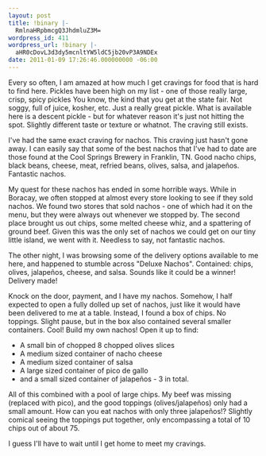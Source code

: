 ```yaml
---
layout: post
title: !binary |-
  RmlnaHRpbmcgQ3JhdmluZ3M=
wordpress_id: 411
wordpress_url: !binary |-
  aHR0cDovL3d3dy5mcnltYW5ldC5jb20vP3A9NDEx
date: 2011-01-09 17:26:46.000000000 -06:00
---
```

Every so often, I am amazed at how much I get cravings for food that is hard to find here. Pickles have been high on my list - one of those really large, crisp, spicy pickles You know, the kind that you get at the state fair. Not soggy, full of juice, kosher, etc. Just a really great pickle. What is available here is a descent pickle - but for whatever reason it's just not hitting the spot. Slightly different taste or texture or whatnot. The craving still exists.

I've had the same exact craving for nachos. This craving just hasn't gone away. I can easily say that some of the best nachos that I've had to date are those found at the Cool Springs Brewery in Franklin, TN. Good nacho chips, black beans, cheese, meat, refried beans, olives, salsa, and jalapeños. Fantastic nachos.

My quest for these nachos has ended in some horrible ways. While in Boracay, we often stopped at almost every store looking to see if they sold nachos. We found two stores that sold nachos - one of which had it on the menu, but they were always out whenever we stopped by. The second place brought us out chips, some melted cheese whiz, and a spattering of ground beef. Given this was the only set of nachos we could get on our tiny little island, we went with it. Needless to say, not fantastic nachos.

The other night, I was browsing some of the delivery options available to me here, and happened to stumble across "Deluxe Nachos". Contained: chips, olives, jalapeños, cheese, and salsa. Sounds like it could be a winner! Delivery made!

Knock on the door, payment, and I have my nachos. Somehow, I half expected to open a fully dolled up set of nachos, just like it would have been delivered to me at a table. Instead, I found a box of chips. No toppings. Slight pause, but in the box also contained several smaller containers. Cool! Build my own nachos! Open it up to find:
<ul>
	<li>A small bin of chopped 8 chopped olives slices</li>
	<li>A medium sized container of nacho cheese</li>
	<li>A medium sized container of salsa</li>
	<li>A large sized container of pico de gallo</li>
	<li>and a small sized container of jalapeños - 3 in total.</li>
</ul>
All of this combined with a pool of large chips. My beef was missing (replaced with pico), and the good toppings (olives/jalapeños) only had a small amount. How can you eat nachos with only three jalapeños!? Slightly comical seeing the toppings put together, only encompassing a total of 10 chips out of about 75.

I guess I'll have to wait until I get home to meet my cravings.
